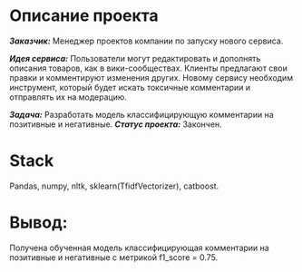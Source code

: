 # Описание проекта
***Заказчик:*** Менеджер проектов компании по запуску нового сервиса. 

***Идея сервиса:*** Пользователи могут редактировать и дополнять описания товаров, как в вики-сообществах. Клиенты предлагают свои правки и комментируют изменения других. Новому сервису необходим инструмент, который будет искать токсичные комментарии и отправлять их на модерацию.

***Задача:*** Разработать модель классифицирующую комментарии на позитивные и негативные.
***Статус проекта:*** Закончен.

# Stack
Pandas, numpy, nltk, sklearn(TfidfVectorizer), catboost.

# Вывод:
Получена обученная модель классифицирующая комментарии на позитивные и негативные с метрикой f1_score = 0.75.
